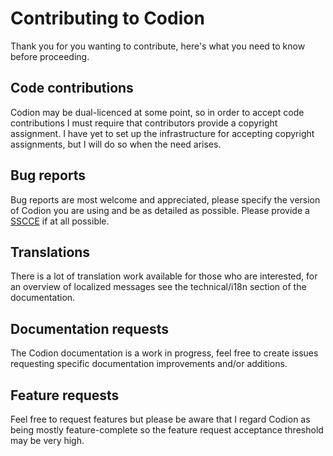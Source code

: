 # Contributing to Codion

Thank you for you wanting to contribute, here's what you need to know before proceeding.

## Code contributions

Codion may be dual-licenced at some point, so in order to accept code contributions I must require that contributors provide a copyright assignment. I have yet to set up the infrastructure for accepting copyright assignments, but I will do so when the need arises. 

## Bug reports

Bug reports are most welcome and appreciated, please specify the version of Codion you are using and be as detailed as possible. Please provide a [SSCCE](http://sscce.org) if at all possible.

## Translations

There is a lot of translation work available for those who are interested, for an overview of localized messages see the technical/i18n section of the documentation.

## Documentation requests

The Codion documentation is a work in progress, feel free to create issues requesting specific documentation improvements and/or additions.

## Feature requests

Feel free to request features but please be aware that I regard Codion as being mostly feature-complete so the feature request acceptance threshold may be very high.